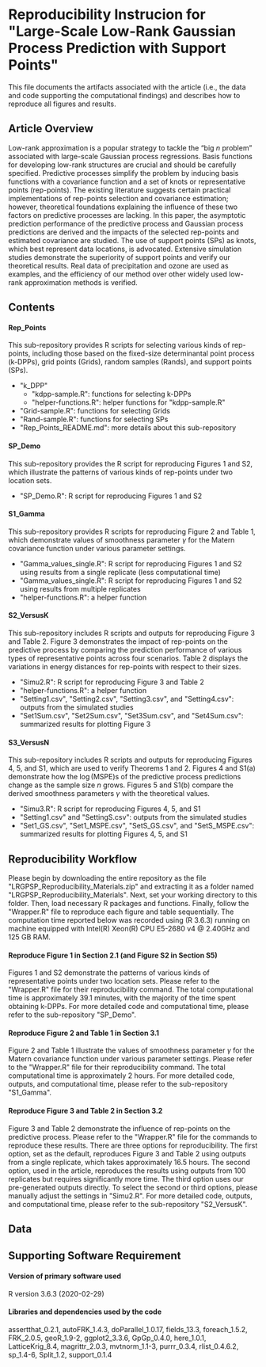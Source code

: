 # Reproducibility Instrucion for "Large-Scale Low-Rank Gaussian Process Prediction with Support Points"
This file documents the artifacts associated with the article (i.e., the data and code supporting the computational findings) and describes how to reproduce all figures and results. 

## Article Overview
Low-rank approximation is a popular strategy to tackle the “big $n$ problem” associated with large-scale Gaussian process regressions. Basis functions for developing low-rank structures are crucial and should be carefully specified. Predictive processes simplify the problem by inducing basis functions with a covariance function and a set of knots or representative points (rep-points). The existing literature suggests certain practical implementations of rep-points selection and covariance estimation; however, theoretical foundations explaining the influence of these two factors on predictive processes are lacking. In this paper, the asymptotic prediction performance of the predictive process and Gaussian process predictions are derived and the impacts of the selected rep-points and estimated covariance are studied. The use of support points (SPs) as knots, which best represent data locations, is advocated. Extensive simulation studies demonstrate the superiority of support points and verify our theoretical results. Real data of precipitation and ozone are used as examples, and the efficiency of our method over other widely used low-rank approximation methods is verified.

## Contents
#### Rep_Points
This sub-repository provides R scripts for selecting various kinds of rep-points, including those based on the fixed-size determinantal point process (k-DPPs), grid points (Grids), random samples (Rands), and support points (SPs).

- "k_DPP"
  - "kdpp-sample.R": functions for selecting k-DPPs
  - "helper-functions.R": helper functions for "kdpp-sample.R"
- "Grid-sample.R": functions for selecting Grids
- "Rand-sample.R": functions for selecting SPs
- "Rep_Points_README.md": more details about this sub-repository

#### SP_Demo
This sub-repository provides the R script for reproducing Figures 1 and S2, which illustrate the patterns of various kinds of rep-points under two location sets.

- "SP_Demo.R": R script for reproducing Figures 1 and S2

#### S1_Gamma
This sub-repository provides R scripts for reproducing Figure 2 and Table 1, which demonstrate values of smoothness parameter $\gamma$ for the Matern covariance function under various parameter settings. 

- "Gamma_values_single.R": R script for reproducing Figures 1 and S2 using results from a single replicate (less computational time)
- "Gamma_values_single.R": R script for reproducing Figures 1 and S2 using results from multiple replicates 
- "helper-functions.R": a helper function

#### S2_VersusK
This sub-repository includes R scripts and outputs for reproducing Figure 3 and Table 2. Figure 3 demonstrates the impact of rep-points on the predictive process by comparing the prediction performance of various types of representative points across four scenarios. Table 2 displays the variations in energy distances for rep-points with respect to their sizes.

- "Simu2.R": R script for reproducing Figure 3 and Table 2
- "helper-functions.R": a helper function
- "Setting1.csv", "Setting2.csv", "Setting3.csv", and "Setting4.csv": outputs from the simulated studies
- "Set1Sum.csv", "Set2Sum.csv", "Set3Sum.csv", and "Set4Sum.csv": summarized results for plotting Figure 3

#### S3_VersusN
This sub-repository includes R scripts and outputs for reproducing Figures 4, 5, and S1, which are used to verify Theorems 1 and 2. Figures 4 and S1(a) demonstrate how the $\log$(MSPE)s of the predictive process predictions change as the sample size $n$ grows. Figures 5 and S1(b) compare the derived smoothness parameters $\gamma$ with the theoretical values.

- "Simu3.R": R script for reproducing Figures 4, 5, and S1
- "Setting1.csv" and "SettingS.csv": outputs from the simulated studies
- "Set1_GS.csv", "Set1_MSPE.csv", "SetS_GS.csv", and "SetS_MSPE.csv": summarized results for plotting Figures 4, 5, and S1

## Reproducibility Workflow
Please begin by downloading the entire repository as the file "LRGPSP_Reproducibility_Materials.zip" and extracting it as a folder named "LRGPSP_Reproducibility_Materials". Next, set your working directory to this folder. Then, load necessary R packages and functions. Finally, follow the "Wrapper.R" file to reproduce each figure and table sequentially. The computation time reported below was recorded using (R 3.6.3) running on machine equipped with Intel(R) Xeon(R) CPU E5-2680 v4 @ 2.40GHz and 125 GB RAM.

#### Reproduce Figure 1 in Section 2.1 (and Figure S2 in Section S5)
Figures 1 and S2 demonstrate the patterns of various kinds of representative points under two location sets. Please refer to the "Wrapper.R" file for their reproducibility command. The total computational time is approximately 39.1 minutes, with the majority of the time spent obtaining k-DPPs.  For more detailed code and computational time, please refer to the sub-repository "SP_Demo". 

#### Reproduce Figure 2 and Table 1 in Section 3.1
Figure 2 and Table 1 illustrate the values of smoothness parameter $\gamma$ for the Matern covariance function under various parameter settings. Please refer to the "Wrapper.R" file for their reproducibility command. The total computational time is approximately 2 hours. For more detailed code, outputs, and computational time, please refer to the sub-repository "S1_Gamma". 

#### Reproduce Figure 3 and Table 2 in Section 3.2
Figure 3 and Table 2 demonstrate the influence of rep-points on the predictive process. Please refer to the "Wrapper.R" file for the commands to reproduce these results. There are three options for reproducibility. The first option, set as the default, reproduces Figure 3 and Table 2 using outputs from a single replicate, which takes approximately 16.5 hours. The second option, used in the article, reproduces the results using outputs from 100 replicates but requires significantly more time. The third option uses our pre-generated outputs directly. To select the second or third options, please manually adjust the settings in "Simu2.R". For more detailed code, outputs, and computational time, please refer to the sub-repository "S2_VersusK".

## Data 

## Supporting Software Requirement
#### Version of primary software used
R version 3.6.3 (2020-02-29)

#### Libraries and dependencies used by the code

assertthat_0.2.1, autoFRK_1.4.3, doParallel_1.0.17, fields_13.3, foreach_1.5.2, FRK_2.0.5, geoR_1.9-2, ggplot2_3.3.6, GpGp_0.4.0, here_1.0.1, LatticeKrig_8.4, magrittr_2.0.3, mvtnorm_1.1-3, purrr_0.3.4, rlist_0.4.6.2, sp_1.4-6, Split_1.2, support_0.1.4





